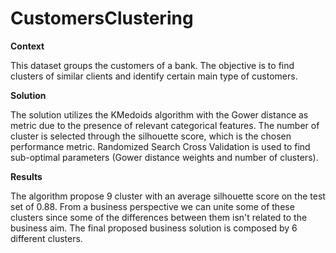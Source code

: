 # CustomersClustering

**Context**

This dataset groups the customers of a bank. The objective is to find clusters of similar clients and identify certain main type of customers.

**Solution**

The solution utilizes the KMedoids algorithm with the Gower distance as metric due to the presence of relevant categorical features. The number of cluster is selected through the silhouette score, which is the chosen performance metric. Randomized Search Cross Validation is used to find sub-optimal parameters (Gower distance weights and number of clusters).

**Results**

The algorithm propose 9 cluster with an average silhouette score on the test set of 0.88. From a business perspective we can unite some of these clusters since some of the differences between them isn't related to the business aim. The final proposed business solution is composed by 6 different clusters.
